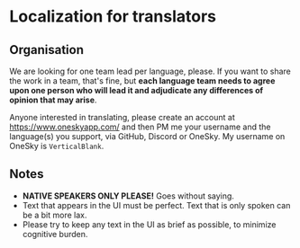 # Localization for translators

## Organisation

We are looking for one team lead per language, please. If you want to share the work in a team, that's fine, but **each language team needs to agree upon one person who will lead it and adjudicate any differences of opinion that may arise**.

Anyone interested in translating, please create an account at https://www.oneskyapp.com/ and then PM me your username and the language(s) you support, via GitHub, Discord or OneSky. My username on OneSky is `VerticalBlank`.

## Notes

- **NATIVE SPEAKERS ONLY PLEASE!** Goes without saying.
- Text that appears in the UI must be perfect. Text that is only spoken can be a bit more lax.
- Please try to keep any text in the UI as brief as possible, to minimize cognitive burden.
